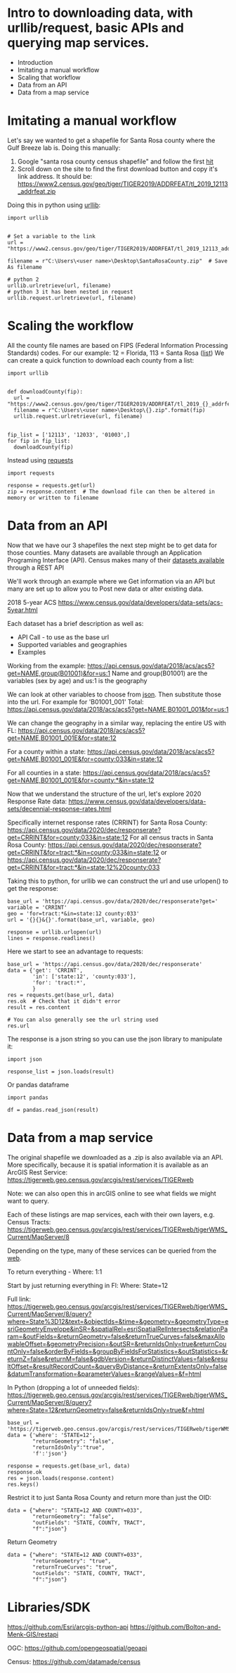 # Intro to downloading data, with urllib/request, basic APIs and querying map services.
- Introduction
- Imitating a manual workflow
- Scaling that workflow
- Data from an API
- Data from a map service

# Imitating a manual workflow
Let's say we wanted to get a shapefile for Santa Rosa county where the Gulf Breeze lab is. Doing this manually:
  1. Google "santa rosa county census shapefile" and follow the first [hit](https://catalog.data.gov/dataset/tiger-line-shapefile-2019-county-santa-rosa-county-fl-address-range-feature-county-based)
  2. Scroll down on the site to find the first download button and copy it's link address. It should be:
https://www2.census.gov/geo/tiger/TIGER2019/ADDRFEAT/tl_2019_12113_addrfeat.zip
  
Doing this in python using [urllib](https://docs.python.org/3/library/urllib.request.html):
  
    import urllib
    
    
    # Set a variable to the link
    url = "https://www2.census.gov/geo/tiger/TIGER2019/ADDRFEAT/tl_2019_12113_addrfeat.zip"
    
    filename = r"C:\Users\<user name>\Desktop\SantaRosaCounty.zip"  # Save As filename
    
    # python 2
    urllib.urlretrieve(url, filename)
    # python 3 it has been nested in request
    urllib.request.urlretrieve(url, filename)
    
# Scaling the workflow
All the county file names are based on FIPS (Federal Information Processing Standards) codes. For our example: 12 = Florida, 113 = Santa Rosa ([list](https://www.census.gov/prod/techdoc/cbp/cbp95/st-cnty.pdf))
We can create a quick function to download each county from a list:
  
    import urllib
    
    
    def downloadCounty(fip):
      url = "https://www2.census.gov/geo/tiger/TIGER2019/ADDRFEAT/tl_2019_{}_addrfeat.zip".format(fip)
      filename = r"C:\Users\<user name>\Desktop\{}.zip".format(fip)
      urllib.request.urlretrieve(url, filename)
      
    
    fip_list = ['12113', '12033', '01003',]
    for fip in fip_list:
      downloadCounty(fip)
  
Instead using [requests](https://requests.readthedocs.io/en/master/)
  
    import requests
    
    response = requests.get(url)
    zip = response.content  # The download file can then be altered in memory or written to filename
    
# Data from an API
Now that we have our 3 shapefiles the next step might be to get data for those counties. Many datasets are available through an Application Programing Interface (API).
Census makes many of their [datasets available](https://www.census.gov/data/developers/data-sets.html) through a REST API

We'll work through an example where we Get information via an API but many are set up to allow you to Post new data or alter existing data. 

2018 5-year ACS
https://www.census.gov/data/developers/data-sets/acs-5year.html

Each dataset has a brief description as well as:
 - API Call - to use as the base url
 - Supported variables and geographies
 - Examples

Working from the example:
https://api.census.gov/data/2018/acs/acs5?get=NAME,group(B01001)&for=us:1
Name and group(B01001) are the variables (sex by age) and us:1 is the geography

We can look at other variables to choose from [json](https://api.census.gov/data/2018/acs/acs5/variables.json). Then substitute those into the url. For example for 'B01001_001' Total:
https://api.census.gov/data/2018/acs/acs5?get=NAME,B01001_001&for=us:1

We can change the geography in a similar way, replacing the entire US with FL:
https://api.census.gov/data/2018/acs/acs5?get=NAME,B01001_001E&for=state:12

For a county within a state:
https://api.census.gov/data/2018/acs/acs5?get=NAME,B01001_001E&for=county:033&in=state:12

For all counties in a state:
https://api.census.gov/data/2018/acs/acs5?get=NAME,B01001_001E&for=county:*&in=state:12

Now that we understand the structure of the url, let's explore 2020 Response Rate data:
https://www.census.gov/data/developers/data-sets/decennial-response-rates.html

Specifically internet response rates (CRRINT) for Santa Rosa County:
https://api.census.gov/data/2020/dec/responserate?get=CRRINT&for=county:033&in=state:12
For all census tracts in Santa Rosa County:
https://api.census.gov/data/2020/dec/responserate?get=CRRINT&for=tract:*&in=county:033&in=state:12
or
https://api.census.gov/data/2020/dec/responserate?get=CRRINT&for=tract:*&in=state:12%20county:033

Taking this to python, for urllib we can construct the url and use urlopen() to get the response:
  
    base_url = 'https://api.census.gov/data/2020/dec/responserate?get='
    variable = 'CRRINT'
    geo = 'for=tract:*&in=state:12 county:033'
    url = '{}{}&{}'.format(base_url, variable, geo)
    
    response = urllib.urlopen(url)
    lines = response.readlines()

Here we start to see an advantage to requests:
  
    base_url = 'https://api.census.gov/data/2020/dec/responserate'
    data = {'get': 'CRRINT',
            'in': ['state:12', 'county:033'],
            'for': 'tract:*',
            }
    res = requests.get(base_url, data)
    res.ok  # Check that it didn't error
    result = res.content

    # You can also generally see the url string used
    res.url  

The response is a json string so you can use the json library to manipulate it:
  
    import json
    
    response_list = json.loads(result)

Or pandas dataframe
  
    import pandas
    
    df = pandas.read_json(result)
    

# Data from a map service
The original shapefile we downloaded as a .zip is also available via an API. More specifically, because it is spatial information it is available as an ArcGIS Rest Service:
https://tigerweb.geo.census.gov/arcgis/rest/services/TIGERweb

Note: we can also open this in arcGIS online to see what fields we might want to query.

Each of these listings are map services, each with their own layers, e.g. Census Tracts:
https://tigerweb.geo.census.gov/arcgis/rest/services/TIGERweb/tigerWMS_Current/MapServer/8

Depending on the type, many of these services can be queried from the [web](https://tigerweb.geo.census.gov/arcgis/rest/services/TIGERweb/tigerWMS_Current/MapServer/8/query).

To return everything - Where: 1:1

Start by just returning everything in Fl:
Where: State=12

Full link:
https://tigerweb.geo.census.gov/arcgis/rest/services/TIGERweb/tigerWMS_Current/MapServer/8/query?where=State%3D12&text=&objectIds=&time=&geometry=&geometryType=esriGeometryEnvelope&inSR=&spatialRel=esriSpatialRelIntersects&relationParam=&outFields=&returnGeometry=false&returnTrueCurves=false&maxAllowableOffset=&geometryPrecision=&outSR=&returnIdsOnly=true&returnCountOnly=false&orderByFields=&groupByFieldsForStatistics=&outStatistics=&returnZ=false&returnM=false&gdbVersion=&returnDistinctValues=false&resultOffset=&resultRecordCount=&queryByDistance=&returnExtentsOnly=false&datumTransformation=&parameterValues=&rangeValues=&f=html

In Python (dropping a lot of unneeded fields):
https://tigerweb.geo.census.gov/arcgis/rest/services/TIGERweb/tigerWMS_Current/MapServer/8/query?where=State=12&returnGeometry=false&returnIdsOnly=true&f=html
  
    base_url = 'https://tigerweb.geo.census.gov/arcgis/rest/services/TIGERweb/tigerWMS_Current/MapServer/8/query'
    data = {'where': 'STATE=12',
            "returnGeometry": "false",
            "returnIdsOnly":"true",
            'f':'json'}
    
    response = requests.get(base_url, data)
    response.ok
    res = json.loads(response.content)
    res.keys()
    
Restrict it to just Santa Rosa County and return more than just the OID:
  
    data = {"where": "STATE=12 AND COUNTY=033",
            "returnGeometry": "false",
            "outFields": "STATE, COUNTY, TRACT",
            "f":"json"}

Return Geometry

    data = {"where": "STATE=12 AND COUNTY=033",
            "returnGeometry": "true",
            "returnTrueCurves": "true",
            "outFields": "STATE, COUNTY, TRACT",
            "f":"json"}
          
# Libraries/SDK
https://github.com/Esri/arcgis-python-api
https://github.com/Bolton-and-Menk-GIS/restapi

OGC:
https://github.com/opengeospatial/geoapi

Census:
https://github.com/datamade/census
